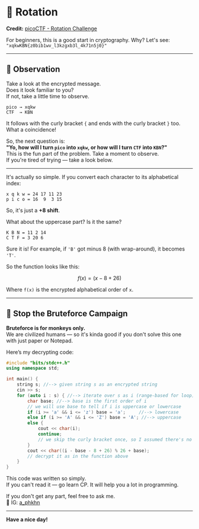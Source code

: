 # 🔐 Rotation  
**Credit:** [picoCTF - Rotation Challenge](https://play.picoctf.org/practice/challenge/373)

For beginners, this is a good start in cryptography. Why? Let's see:  
`"xqkwKBN{z0bib1wv_l3kzgxb3l_4k71n5j0}"`

---

## 🔎 Observation

Take a look at the encrypted message.  
Does it look familiar to you?  
If not, take a little time to observe.

```
pico → xqkw  
CTF  → KBN
```

It follows with the curly bracket `{` and ends with the curly bracket `}` too. What a coincidence!

So, the next question is:  
**"Yo, how will I turn `pico` into `xqkw`, or how will I turn `CTF` into `KBN`?"**  
This is the fun part of the problem. Take a moment to observe.  
If you're tired of trying — take a look below.

---

It's actually so simple. If you convert each character to its alphabetical index:

```
x q k w = 24 17 11 23  
p i c o = 16  9  3 15
```

So, it's just a **+8 shift**.

What about the uppercase part? Is it the same?

```
K B N = 11 2 14  
C T F = 3 20 6
```

Sure it is! For example, if `'B'` got minus 8 (with wrap-around), it becomes `'T'`.

So the function looks like this:

```math
f(x) = (x - 8 + 26) % 26

```

Where `f(x)` is the encrypted alphabetical order of `x`.

---

## 🚫 Stop the Bruteforce Campaign

**Bruteforce is for monkeys only.**  
We are civilized humans — so it's kinda good if you don't solve this one with just paper or Notepad.

Here’s my decrypting code:

```cpp
#include "bits/stdc++.h"
using namespace std;

int main() {
    string s; //--> given string s as an encrypted string
    cin >> s;
    for (auto i : s) { //--> iterate over s as i (range-based for loop)
        char base; //--> base is the first order of i
        // we will use base to tell if i is uppercase or lowercase
        if (i >= 'a' && i <= 'z') base = 'a';     //--> lowercase
        else if (i >= 'A' && i <= 'Z') base = 'A'; //--> uppercase
        else {
            cout << char(i);
            continue;
            // we skip the curly bracket once, so I assumed there's no need to decrypt symbols
        }
        cout << char((i - base - 8 + 26) % 26 + base);
        // decrypt it as in the function above
    }
}
```

This code was written so simply.  
If you can't read it — go learn CP. It will help you a lot in programming.

If you don't get any part, feel free to ask me.  
📩 IG: [a_phkhn](https://www.instagram.com/a_phkhn)

---

**Have a nice day!**
